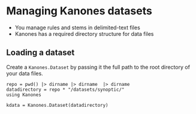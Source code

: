 # Managing Kanones datasets



- You manage rules and stems in delimited-text files
- Kanones has a required directory structure for data files

## Loading a dataset

Create a `Kanones.Dataset` by passing it the full path to the root directory of your data files.

```@setup kd
repo = pwd() |> dirname |> dirname  |> dirname
datadirectory = repo * "/datasets/synoptic/"
using Kanones
```

```@example kd
kdata = Kanones.Dataset(datadirectory)
```